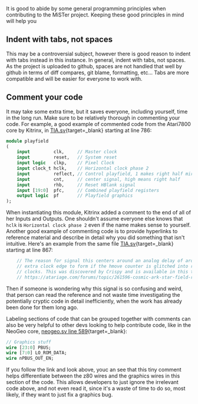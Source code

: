 It is good to abide by some general programming principles when contributing to the MiSTer project. Keeping these good principles in mind will help you 

## Indent with tabs, not spaces

This may be a controversial subject, however there is good reason to indent with tabs instead in this instance. In general, indent with tabs, not spaces. As the project is uploaded to github, spaces are not handled that well by github in terms of diff compares, git blame, formatting, etc... Tabs are more compatible and will be easier for everyone to work with.

## Comment your code

It may take some extra time, but it saves everyone, including yourself, time in the long run. Make sure to be relatively thorough in commenting your code. For example, a good example of commented code from the Atari7800 core by Kitrinx, in [TIA.sv](https://github.com/MiSTer-devel/Atari7800_MiSTer/blob/cfcb2603d3f718268b5de8b7742798dd5fdbc605/rtl/TIA.sv#L786){target=_blank} starting at line 786:

```sv
module playfield
(
	input         clk,     // Master clock
	input         reset,   // System reset
	input logic   clkp,    // Pixel Clock
	input clock_t hclk,    // Horizontal clock phase 2
	input         reflect, // Control playfield, 1 makes right half mirror image
	input         cnt,     // center signal, high means right half
	input         rhb,     // Reset HBlank signal
	input [19:0]  pfc,     // Combined playfield registers
	output logic  pf       // Playfield graphics
);
```

When instantiating this module, Kitrinx added a comment to the end of all of her Inputs and Outputs. One shouldn't assume everyone else knows that `hclk` is `Horizontal clock phase 2` even if the name makes sense to yourself. Another good example of commenting code is to provide hyperlinks to reference material and describe in detail why you did something that isn't intuitive. Here's an example from the same file [TIA.sv](https://github.com/MiSTer-devel/Atari7800_MiSTer/blob/cfcb2603d3f718268b5de8b7742798dd5fdbc605/rtl/TIA.sv#L867){target=_blank} starting at line 867:

```sv
	// The reason for signal this centers around an analog delay of around 21ns which causes an
	// extra clock edge to form if the hmove counter is glitched into remaining on during non-hblank
	// clocks. This was discovered by Crispy and is available in this topic here:
	// https://atariage.com/forums/topic/261596-cosmic-ark-star-field-revisited/
```

Then if someone is wondering why this signal is so confusing and weird, that person can read the reference and not waste time investigating the potentially cryptic code in detail inefficiently, when the work has already been done for them long ago.

Labeling sections of code that can be grouped together with comments can also be very helpful to other devs looking to help contribute code, like in the NeoGeo core, [neogeo.sv line 589](https://github.com/MiSTer-devel/NeoGeo_MiSTer/blob/d260e115c07e11eddd66d47b99110e8d807c57bb/neogeo.sv#L589){target=_blank}:

```sv
// Graphics stuff
wire [23:0] PBUS;
wire [7:0] LO_ROM_DATA;
wire nPBUS_OUT_EN;
```

If you follow the link and look above, youc an see that this tiny comment helps differentiate between the z80 wires and the graphics wires in this section of the code. This allows developers to just ignore the irrelevant code above, and not even read it, since it's a waste of time to do so, most likely, if they want to just fix a graphics bug.


